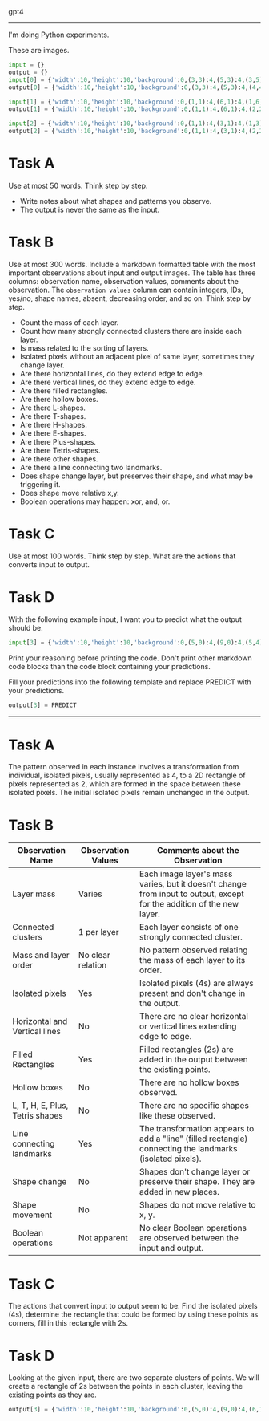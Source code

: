 gpt4

---

I'm doing Python experiments.


These are images.


```python
input = {}
output = {}
input[0] = {'width':10,'height':10,'background':0,(3,3):4,(5,3):4,(3,5):4,(5,5):4}
output[0] = {'width':10,'height':10,'background':0,(3,3):4,(5,3):4,(4,4):2,(3,5):4,(5,5):4}

input[1] = {'width':10,'height':10,'background':0,(1,1):4,(6,1):4,(1,6):4,(6,6):4}
output[1] = {'width':10,'height':10,'background':0,(1,1):4,(6,1):4,(2,2):2,(3,2):2,(4,2):2,(5,2):2,(2,3):2,(3,3):2,(4,3):2,(5,3):2,(2,4):2,(3,4):2,(4,4):2,(5,4):2,(2,5):2,(3,5):2,(4,5):2,(5,5):2,(1,6):4,(6,6):4}

input[2] = {'width':10,'height':10,'background':0,(1,1):4,(3,1):4,(1,3):4,(3,3):4,(4,6):4,(9,6):4,(4,9):4,(9,9):4}
output[2] = {'width':10,'height':10,'background':0,(1,1):4,(3,1):4,(2,2):2,(1,3):4,(3,3):4,(4,6):4,(9,6):4,(5,7):2,(6,7):2,(7,7):2,(8,7):2,(5,8):2,(6,8):2,(7,8):2,(8,8):2,(4,9):4,(9,9):4}
```

# Task A
Use at most 50 words.
Think step by step.
- Write notes about what shapes and patterns you observe.
- The output is never the same as the input.


# Task B
Use at most 300 words.
Include a markdown formatted table with the most important observations about input and output images.
The table has three columns: observation name, observation values, comments about the observation.
The `observation values` column can contain integers, IDs, yes/no, shape names, absent, decreasing order, and so on.
Think step by step.
- Count the mass of each layer.
- Count how many strongly connected clusters there are inside each layer.
- Is mass related to the sorting of layers.
- Isolated pixels without an adjacent pixel of same layer, sometimes they change layer.
- Are there horizontal lines, do they extend edge to edge.
- Are there vertical lines, do they extend edge to edge.
- Are there filled rectangles.
- Are there hollow boxes.
- Are there L-shapes.
- Are there T-shapes.
- Are there H-shapes.
- Are there E-shapes.
- Are there Plus-shapes.
- Are there Tetris-shapes.
- Are there other shapes.
- Are there a line connecting two landmarks.
- Does shape change layer, but preserves their shape, and what may be triggering it.
- Does shape move relative x,y.
- Boolean operations may happen: xor, and, or.


# Task C
Use at most 100 words.
Think step by step.
What are the actions that converts input to output.


# Task D
With the following example input, I want you to predict what the output should be.


```python
input[3] = {'width':10,'height':10,'background':0,(5,0):4,(9,0):4,(5,4):4,(9,4):4,(0,5):4,(3,5):4,(0,8):4,(3,8):4}
```
Print your reasoning before printing the code.
Don't print other markdown code blocks than the code block containing your predictions.


Fill your predictions into the following template and replace PREDICT with your predictions.
```python
output[3] = PREDICT
```

---

# Task A
The pattern observed in each instance involves a transformation from individual, isolated pixels, usually represented as 4, to a 2D rectangle of pixels represented as 2, which are formed in the space between these isolated pixels. The initial isolated pixels remain unchanged in the output.

# Task B

| Observation Name | Observation Values | Comments about the Observation |
|------------------|--------------------|--------------------------------|
| Layer mass | Varies | Each image layer's mass varies, but it doesn't change from input to output, except for the addition of the new layer. |
| Connected clusters | 1 per layer | Each layer consists of one strongly connected cluster. |
| Mass and layer order | No clear relation | No pattern observed relating the mass of each layer to its order. |
| Isolated pixels | Yes | Isolated pixels (4s) are always present and don't change in the output. |
| Horizontal and Vertical lines | No | There are no clear horizontal or vertical lines extending edge to edge. |
| Filled Rectangles | Yes | Filled rectangles (2s) are added in the output between the existing points. |
| Hollow boxes | No | There are no hollow boxes observed. |
| L, T, H, E, Plus, Tetris shapes | No | There are no specific shapes like these observed. |
| Line connecting landmarks | Yes | The transformation appears to add a "line" (filled rectangle) connecting the landmarks (isolated pixels). |
| Shape change | No | Shapes don't change layer or preserve their shape. They are added in new places. |
| Shape movement | No | Shapes do not move relative to x, y. |
| Boolean operations | Not apparent | No clear Boolean operations are observed between the input and output. |

# Task C
The actions that convert input to output seem to be: Find the isolated pixels (4s), determine the rectangle that could be formed by using these points as corners, fill in this rectangle with 2s. 

# Task D
Looking at the given input, there are two separate clusters of points. We will create a rectangle of 2s between the points in each cluster, leaving the existing points as they are.

```python
output[3] = {'width':10,'height':10,'background':0,(5,0):4,(9,0):4,(6,1):2,(7,1):2,(8,1):2,(6,2):2,(7,2):2,(8,2):2,(6,3):2,(7,3):2,(8,3):2,(5,4):4,(9,4):4,(0,5):4,(3,5):4,(1,6):2,(2,6):2,(1,7):2,(2,7):2,(0,8):4,(3,8):4}
```

